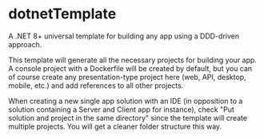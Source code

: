 # dotnetTemplate
A .NET 8+ universal template for building any app using a DDD-driven approach.

This template will generate all the necessary projects for building your app. A console project with a Dockerfile will be created by default, but you can of course create any presentation-type project here (web, API, desktop, mobile, etc.) and add references to all other projects.

When creating a new single app solution with an IDE (in opposition to a solution containing a Server and Client app for instance), check "Put solution and project in the same directory" since the template will create multiple projects. You will get a cleaner folder structure this way.